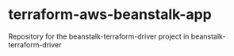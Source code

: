 # terraform-aws-beanstalk-app
Repository for the beanstalk-terraform-driver project in beanstalk-terraform-driver
